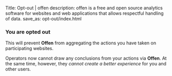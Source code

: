 Title: Opt-out | offen
description: offen is a free and open source analytics software for websites and web applications that allows respectful handling of data.
save_as: opt-out/index.html

### You are opted out

This will prevent __Offen__ from aggregating the actions you have taken on participating websites.

Operators now cannot draw any conclusions from your actions via __Offen__. At the same time, however, they *cannot create a better experience* for you and other users.

<script>
  var vault = document.createElement('iframe')
  vault.style.display = 'none'
  vault.setAttribute('width', '0')
  vault.setAttribute('height', '0')
  vault.setAttribute('frameBorder', '0')
  vault.setAttribute('scrolling', 'no')
  vault.addEventListener('load', function (e) {
    vault.contentWindow.postMessage({
      type: 'OPTOUT',
      payload: {
        status: true
      }
    }, '*')
  })
  vault.src = 'https://vault-alpha.offen.dev'
  document.body.append(vault)
</script>
